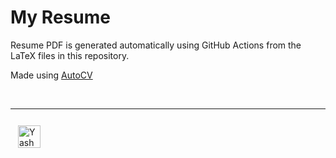 # My Resume

Resume PDF is generated automatically using GitHub Actions from the LaTeX files in this repository.

Made using [AutoCV](https://github.com/jitinnair1/autoCV)

<br/>

---

<a href="https://yashjawale.github.io/" target="_blank"><img style="width: 36px; margin: 12px;" src="https://raw.githubusercontent.com/yashjawale/yashjawale.github.io/main/public/logo.svg" alt="Yash Jawale"/></a>
